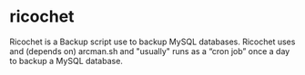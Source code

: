 # ricochet

Ricochet is a Backup script use to backup MySQL databases. Ricochet uses and (depends on) arcman.sh and "usually" runs as a “cron job” once a day to backup a MySQL database.
